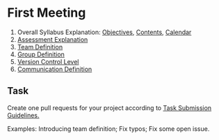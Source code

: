 First Meeting
====

1. Overall Syllabus Explanation: [Objectives](../objectives.md), [Contents](../contents.md), [Calendar](../calendar.md)
2. [Assessment Explanation](../assessment.md)
3. [Team Definition](../assessment.md)
4. [Group Definition](../assessment.md)
5. [Version Control Level](../assessment.md)
6. [Communication Definition](../communication.md)

## Task

Create one pull requests for your project according to [Task Submission Guidelines.](../assessment.md#task-submission)

Examples: Introducing team definition; Fix typos; Fix some open issue.